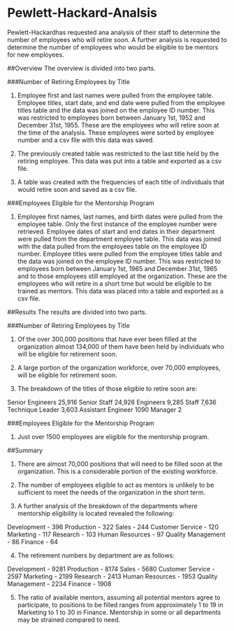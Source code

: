# Pewlett-Hackard-Analsis
Pewlett-Hackardhas requested ana analysis of their staff to determine the number of employees who will retire soon. A further analysis is requested to determine the number of employees who would be eligible to be mentors for new employees.

##Overview
The overview is divided into two parts.

###Number of Retiring Employees by Title
1. Employee first and last names were pulled from the employee table. Employee titles, start date, and end date were pulled from the employee titles table and the data was joined on the employee ID number. This was restricted to employees born between January 1st, 1952 and December 31st, 1955. These are the employees who will retire soon at the time of the analysis. These employees were sorted by employee number and a csv file with this data was saved.

2. The previously created table was restricted to the last title held by the retiring employee. This data was put into a table and exported as a csv file.

3. A table was created with the frequencies of each title of individuals that would retire soon and saved as a csv file.

###Employees Eligible for the Mentorship Program
1. Employee first names, last names, and birth dates were pulled from the employee table. Only the first instance of the employee number were retrieved. Employee dates of start and end dates in their department were pulled from the department employee table. This data was joined with the data pulled from the employees table on the employee ID number. Employee titles were pulled from the employee titles table and the data was joined on the employee ID number. This was restricted to employees born between January 1st, 1965 and December 31st, 1965 and to those employees still employed at the organization. These are the employees who will retire in a short time but would be eligible to be trained as mentors. This data was placed into a table and exported as a csv file.

##Results
The results are divided into two parts.

###Number of Retiring Employees by Title
1. Of the over 300,000 positions that have ever been filled at the organization almost 134,000 of them have been held by individuals who will be eligible for retirement soon.

2. A large portion of the organization workforce, over 70,000 employees, will be eligible for retirement soon.

3. The breakdown of the titles of those eligible to retire soon are:

Senior Engineers 25,916
Senior Staff 24,926
Engineers 9,285
Staff 7,636
Technique Leader 3,603
Assistant Engineer 1090
Manager 2

###Employees Eligible for the Mentorship Program
1. Just over 1500 employees are eligible for the mentorship program.

##Summary
1. There are almost 70,000 positions that will need to be filled soon at the organization. This is a considerable portion of the existing workforce. 

2. The number of employees eligible to act as mentors is unlikely to be sufficient to meet the needs of the organization in the short term.

3. A further analysis of the breakdown of the departments where mentorship eligibility is located revealed the following:

Development - 396
Production - 322
Sales - 244
Customer Service - 120
Marketing - 117
Research - 103
Human Resources - 97
Quality Management - 86
Finance - 64

4. The retirement numbers by department are as follows:

Development - 9281
Production - 8174
Sales - 5680
Customer Service - 2597
Marketing - 2199
Research - 2413
Human Resources - 1953
Quality Management - 2234
Finance - 1908

5. The ratio of available mentors, assuming all potential mentors agree to participate, to positions to be filled ranges from approximately 1 to 19 in Marketing to 1 to 30 in Finance. Mentorship in some or all departments may be strained compared to need.
